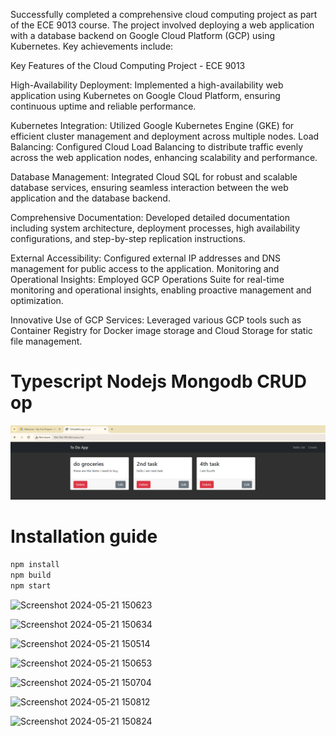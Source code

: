 Successfully completed a comprehensive cloud computing project as part of the ECE 9013 course. The project involved deploying a web application with a database backend on Google Cloud Platform (GCP) using Kubernetes. Key achievements include:

Key Features of the Cloud Computing Project - ECE 9013

High-Availability Deployment: Implemented a high-availability web application using Kubernetes on Google Cloud Platform, ensuring continuous uptime and reliable performance.

Kubernetes Integration: Utilized Google Kubernetes Engine (GKE) for efficient cluster management and deployment across multiple nodes.
Load Balancing: Configured Cloud Load Balancing to distribute traffic evenly across the web application nodes, enhancing scalability and performance.

Database Management: Integrated Cloud SQL for robust and scalable database services, ensuring seamless interaction between the web application and the database backend.

Comprehensive Documentation: Developed detailed documentation including system architecture, deployment processes, high availability configurations, and step-by-step replication instructions.

External Accessibility: Configured external IP addresses and DNS management for public access to the application.
Monitoring and Operational Insights: Employed GCP Operations Suite for real-time monitoring and operational insights, enabling proactive management and optimization.

Innovative Use of GCP Services: Leveraged various GCP tools such as Container Registry for Docker image storage and Cloud Storage for static file management.


# Typescript Nodejs Mongodb CRUD op
![](docs/screenshot.png)

# Installation guide
```bash
npm install
npm build
npm start
```



![Screenshot 2024-05-21 150623](https://github.com/ahujasherry/ToDo_Kubernetes/assets/72737856/66c049ad-5d57-4d13-bf19-7b5fa4b29621)

![Screenshot 2024-05-21 150634](https://github.com/ahujasherry/ToDo_Kubernetes/assets/72737856/43f4b851-7066-41ca-80c0-75c16806c8b5)

![Screenshot 2024-05-21 150514](https://github.com/ahujasherry/ToDo_Kubernetes/assets/72737856/b0a74411-e3c9-4370-b603-766f7a33914b)

![Screenshot 2024-05-21 150653](https://github.com/ahujasherry/ToDo_Kubernetes/assets/72737856/34a7a1c5-ee62-454a-b5e0-3fb94fb567a9)

![Screenshot 2024-05-21 150704](https://github.com/ahujasherry/ToDo_Kubernetes/assets/72737856/a4844f9e-4ac9-4140-8f5b-670fda13d1df)

![Screenshot 2024-05-21 150812](https://github.com/ahujasherry/ToDo_Kubernetes/assets/72737856/9795bde5-da98-4029-b5b0-d38d58ffd7d3)

![Screenshot 2024-05-21 150824](https://github.com/ahujasherry/ToDo_Kubernetes/assets/72737856/700db78b-1c7a-4a49-9325-3b7a96ce72dd)







